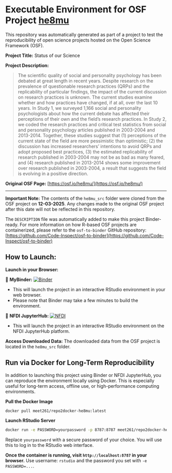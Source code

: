 # Executable Environment for OSF Project [he8mu](https://osf.io/he8mu/)

This repository was automatically generated as part of a project to test the reproducibility of open science projects hosted on the Open Science Framework (OSF).

**Project Title:** Status of our Science

**Project Description:**
> The scientific quality of social and personality psychology has been debated at great length in recent years. Despite research on the prevalence of questionable research practices (QRPs) and the replicability of particular findings, the impact of the current discussion on research practices is unknown. The current studies examine whether and how practices have changed, if at all, over the last 10 years. In Study 1, we surveyed 1,166 social and personality psychologists about how the current debate has affected their perceptions of their own and the field’s research practices. In Study 2, we coded the research practices and critical test statistics from social and personality psychology articles published in 2003-2004 and 2013-2014. Together, these studies suggest that (1) perceptions of the current state of the field are more pessimistic than optimistic; (2) the discussion has increased researchers’ intentions to avoid QRPs and adopt proposed best practices, (3) the estimated replicability of research published in 2003-2004 may not be as bad as many feared, and (4) research published in 2013-2014 shows some improvement over research published in 2003-2004, a result that suggests the field is evolving in a positive direction.

**Original OSF Page:** [https://osf.io/he8mu/](https://osf.io/he8mu/)

---

**Important Note:** The contents of the `he8mu_src` folder were cloned from the OSF project on **12-03-2025**. Any changes made to the original OSF project after this date will not be reflected in this repository.

The `DESCRIPTION` file was automatically added to make this project Binder-ready. For more information on how R-based OSF projects are containerized, please refer to the `osf-to-binder` GitHub repository: [https://github.com/Code-Inspect/osf-to-binder](https://github.com/Code-Inspect/osf-to-binder)

## How to Launch:

**Launch in your Browser:**

🚀 **MyBinder:** [![Binder](https://mybinder.org/badge_logo.svg)](https://mybinder.org/v2/gh/code-inspect-binder/osf_he8mu/HEAD?urlpath=rstudio)

   * This will launch the project in an interactive RStudio environment in your web browser.
   * Please note that Binder may take a few minutes to build the environment.

🚀 **NFDI JupyterHub:** [![NFDI](https://nfdi-jupyter.de/images/nfdi_badge.svg)](https://hub.nfdi-jupyter.de/r2d/gh/code-inspect-binder/osf_he8mu/HEAD?urlpath=rstudio)

   * This will launch the project in an interactive RStudio environment on the NFDI JupyterHub platform.

**Access Downloaded Data:**
The downloaded data from the OSF project is located in the `he8mu_src` folder.

## Run via Docker for Long-Term Reproducibility

In addition to launching this project using Binder or NFDI JupyterHub, you can reproduce the environment locally using Docker. This is especially useful for long-term access, offline use, or high-performance computing environments.

**Pull the Docker Image**

```bash
docker pull meet261/repo2docker-he8mu:latest
```

**Launch RStudio Server**

```bash
docker run -e PASSWORD=yourpassword -p 8787:8787 meet261/repo2docker-he8mu
```
Replace `yourpassword` with a secure password of your choice. You will use this to log in to the RStudio web interface.

**Once the container is running, visit `http://localhost:8787` in your browser.**
Use username: `rstudio` and the password you set with `-e PASSWORD=...`.
